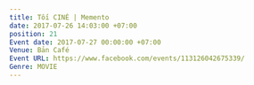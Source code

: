 ```yaml
---
title: Tối CINÉ | Memento
date: 2017-07-26 14:03:00 +07:00
position: 21
Event date: 2017-07-27 00:00:00 +07:00
Venue: Bản Café
Event URL: https://www.facebook.com/events/113126042675339/
Genre: MOVIE
---
```


